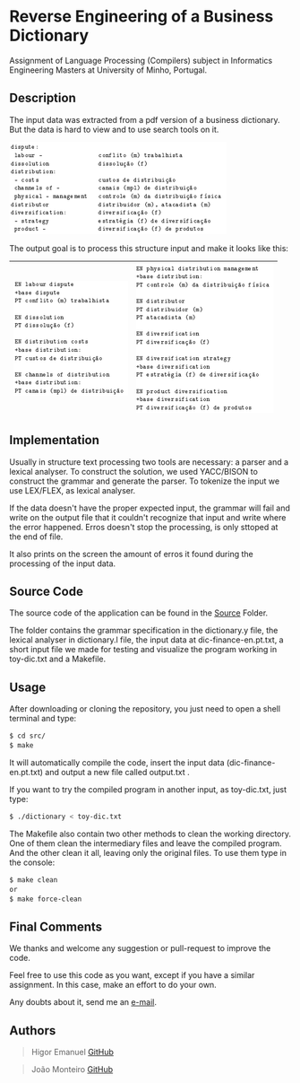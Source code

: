 # Reverse Engineering of a Business Dictionary
Assignment of Language Processing (Compilers) subject in Informatics Engineering Masters at University of Minho, Portugal.

## Description
The input data was extracted from a pdf version of a business dictionary. But the data is hard to view and to use search tools on it.

![Input Image](data/input_1.png)

The output goal is to process this structure input and make it looks like this:

| ![Output example 1](data/output_1.png) |  ![Output example 2](data/output_2.png) |
|-|-|

## Implementation
Usually in structure text processing two tools are necessary: a parser and a lexical analyser. To construct the solution, we used YACC/BISON to construct the grammar and generate the parser. To tokenize the input we use LEX/FLEX, as lexical analyser.

If the data doesn't have the proper expected input, the grammar will fail and write on the output file that it couldn't recognize that input and write where the error happened. Erros doesn't stop the processing, is only sttoped at the end of file.

It also prints on the screen the amount of erros it found during the processing of the input data.

## Source Code 

The source code of the application can be found in the [Source](src/) Folder.

The folder contains the grammar specification in the dictionary.y file, the lexical analyser in dictionary.l file, the input data at dic-finance-en.pt.txt, a short input file we made for testing and visualize the program working in toy-dic.txt and a Makefile.

## Usage 

After downloading or cloning the repository, you just need to open a shell terminal and type:

```sh
$ cd src/
$ make
 ```
It will automatically compile the code, insert the input data (dic-finance-en.pt.txt) and output a new file called output.txt .

If you want to try the compiled program in another input, as toy-dic.txt, just type:
```sh
$ ./dictionary < toy-dic.txt
```

The Makefile also contain two other methods to clean the working directory. One of them clean the intermediary files and leave the compiled program. And the other clean it all, leaving only the original files. To use them type in the console:

```sh
$ make clean
or
$ make force-clean
```

## Final Comments

We thanks and welcome any suggestion or pull-request to improve the code.

Feel free to use this code as you want, except if you have a similar assignment. In this case, make an effort to do your own.

Any doubts about it, send me an [e-mail](mailto:higoress@gmail.com).

## Authors

> Higor Emanuel [GitHub](www.github.com/higoress) 

> João Monteiro [GitHub](www.github.com/johnnymonteiro)
